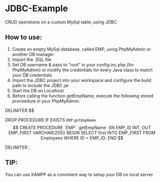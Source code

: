 # JDBC-Example
CRUD operations on a custom MySql table, using JDBC

## How to use:
1. Create an empty MySql database, called EMP, using PhpMyAdmin or another DB manager
2. Import the .SQL file
3. Set DB username & pass to "root" in your config.inc.php (for PhpMyAdmin) or modify the credentials for every Java class to match your DB credentials
4. Import the JDBC project into your workspace and configure the build path to include the JDBC jar
5. Start the DB on Localhost
6. Before calling the function getEmpName, execute the following stored proceedure in your PhpMyAdmin:

DELIMITER $$

DROP PROCEDURE IF EXISTS `EMP`.`getEmpName` $$
CREATE PROCEDURE `EMP`.`getEmpName` 
   (IN EMP_ID INT, OUT EMP_FIRST VARCHAR(255))
BEGIN
   SELECT first INTO EMP_FIRST
   FROM Employees
   WHERE ID = EMP_ID;
END $$

DELIMITER ;

## TIP:
You can use XAMPP as a convinient way to setup your DB on local server

